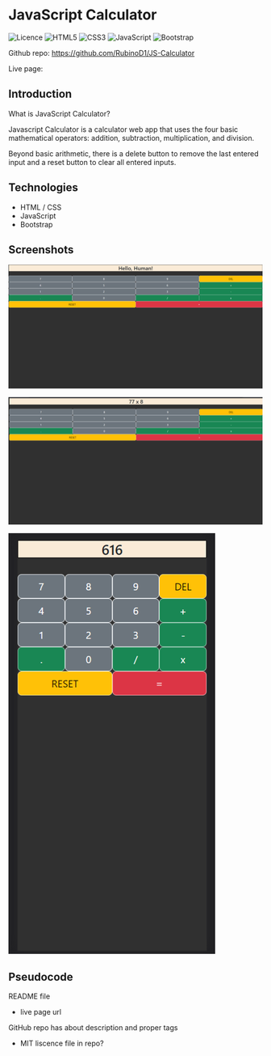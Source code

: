 # JavaScript Calculator

![Licence](https://img.shields.io/github/license/Ileriayo/markdown-badges?style=for-the-badge) ![HTML5](https://img.shields.io/badge/html5-%23E34F26.svg?style=for-the-badge&logo=html5&logoColor=white) ![CSS3](https://img.shields.io/badge/css3-%231572B6.svg?style=for-the-badge&logo=css3&logoColor=white) ![JavaScript](https://img.shields.io/badge/javascript-%23323330.svg?style=for-the-badge&logo=javascript&logoColor=%23F7DF1E) ![Bootstrap](https://img.shields.io/badge/bootstrap-%238511FA.svg?style=for-the-badge&logo=bootstrap&logoColor=white) 

Github repo: https://github.com/RubinoD1/JS-Calculator

Live page: 

## Introduction

What is JavaScript Calculator? 

Javascript Calculator is a calculator web app that uses the four basic mathematical operators: addition, subtraction, multiplication, and division. 

Beyond basic arithmetic, there is a delete button to remove the last entered input and a reset button to clear all entered inputs. 

## Technologies

- HTML / CSS
- JavaScript
- Bootstrap

## Screenshots


![Homepage](/assets/images/screenshots/homepage.png)
                           
![Equation](/assets/images/screenshots/equation.png)

![Phone](/assets/images/screenshots/phone.png)



## Pseudocode 


README file 
- live page url 


GitHub repo has about description and proper tags
- MIT liscence file in repo?




